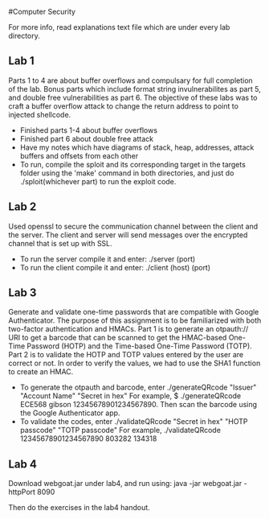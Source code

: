 #Computer Security

For more info, read explanations text file which are under every lab directory.

## Lab 1 
Parts 1 to 4 are about buffer overflows and compulsary for full completion of the lab. Bonus parts which include format string invulnerabilites as part 5, and double free vulnerabilities as part 6.
The objective of these labs was to craft a buffer overflow attack to change the return address to point to injected shellcode.

- Finished parts 1-4 about buffer overflows
- Finished part 6 about double free attack
- Have my notes which have diagrams of stack, heap, addresses, attack buffers and offsets from each other
- To run, compile the sploit and its corresponding target in the targets folder using the 'make' command in both directories, and just do ./sploit(whichever part) to run the exploit code.

## Lab 2
Used openssl to secure	the	communication	channel	between	the	client	and	the	server. The	client	and	server	will	send messages	over	the	encrypted	channel	that is	set	up	with	SSL.
- To run the server compile it and enter: ./server (port)
- To run the client compile it and enter: ./client (host) (port)

## Lab 3
Generate and validate one-time passwords that are compatible with Google Authenticator. The purpose of this assignment is to be familiarized with both two-factor authentication and HMACs.
Part 1 is to generate an otpauth:// URI to get a barcode that can be scanned to get the HMAC-based One-Time Password (HOTP) and the Time-based One-Time Password (TOTP).
Part 2 is to validate the HOTP and TOTP values entered by the user are correct or not. In order to verify the values, we had to use the SHA1 function to create an HMAC.
- To generate the otpauth and barcode, enter ./generateQRcode "Issuer" "Account Name" "Secret in hex"
For example, $ ./generateQRcode ECE568 gibson 12345678901234567890. Then scan the barcode using the Google Authenticator app.
- To validate the codes, enter ./validateQRcode "Secret in hex" "HOTP passcode" "TOTP passcode"
For example, ./validateQRcode 12345678901234567890 803282 134318

## Lab 4
Download webgoat.jar under lab4, and run using:
java -jar webgoat.jar -httpPort 8090

Then do the exercises in the lab4 handout.
